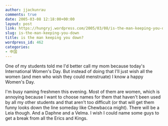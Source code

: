 ```yaml
---
author: jjackunrau
comments: true
date: 2005-03-08 12:18:00+00:00
layout: post
link: https://hungryj.wordpress.com/2005/03/08/is-the-man-keeping-you-down/
slug: is-the-man-keeping-you-down
title: is the man keeping you down?
wordpress_id: 462
categories:
- 中国
---
```


One of my students told me I'd better call my mom because today's International Women's Day.  But instead of doing that I'll just wish all the women (and men who wish they could menstruate) I know a happy Women's Day.  
  
I'm busy naming freshmen this evening.  Most of them are women, which is annoying because I want to choose names for them that haven't been used by all my other students and that aren't too difficult (or that will get them funny looks down the line someday like Chewbacca might).  There will be a Leia though.  And a Daphne and a Velma.  I wish I could name some guys to get a break from all the Erics and Kings.
